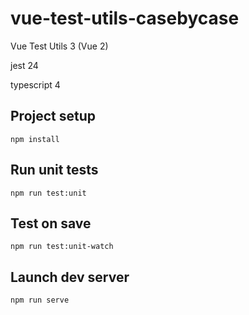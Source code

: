 # vue-test-utils-casebycase

Vue Test Utils 3 (Vue 2)

jest 24

typescript 4


## Project setup

```
npm install
```

## Run unit tests

```
npm run test:unit
```

## Test on save

```
npm run test:unit-watch
```

## Launch dev server

```
npm run serve
```
